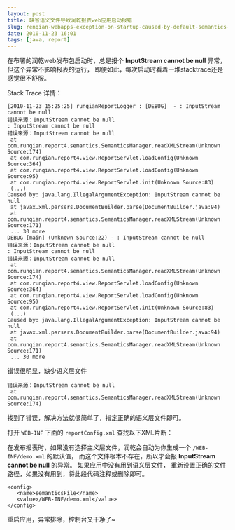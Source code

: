 ```yaml
---
layout: post
title: 缺省语义文件导致润乾报表web应用启动报错
slug: renqian-webapps-exception-on-startup-caused-by-default-semantics-file
date: 2010-11-23 16:01
tags: [java, report]
---
```


在布署的润乾web发布包启动时，总是报个 **InputStream cannot be null** 异常，但这个异常不影响报表的运行，
即便如此，每次启动时看着一堆stacktrace还是感觉很不舒服。

Stack Trace 详情：

    [2010-11-23 15:25:25] runqianReportLogger : [DEBUG]  - : InputStream cannot be null
    错误来源：InputStream cannot be null
    : InputStream cannot be null
    错误来源：InputStream cannot be null
     at com.runqian.report4.semantics.SemanticsManager.readXMLStream(Unknown Source:174)
     at com.runqian.report4.view.ReportServlet.loadConfig(Unknown Source:364)
     at com.runqian.report4.view.ReportServlet.loadConfig(Unknown Source:95)
     at com.runqian.report4.view.ReportServlet.init(Unknown Source:83)
     (...)
    Caused by: java.lang.IllegalArgumentException: InputStream cannot be null
     at javax.xml.parsers.DocumentBuilder.parse(DocumentBuilder.java:94)
     at com.runqian.report4.semantics.SemanticsManager.readXMLStream(Unknown Source:171)
     ... 30 more
    DEBUG [main] (Unknown Source:22) - : InputStream cannot be null
    错误来源：InputStream cannot be null
    : InputStream cannot be null
    错误来源：InputStream cannot be null
     at com.runqian.report4.semantics.SemanticsManager.readXMLStream(Unknown Source:174)
     at com.runqian.report4.view.ReportServlet.loadConfig(Unknown Source:364)
     at com.runqian.report4.view.ReportServlet.loadConfig(Unknown Source:95)
     at com.runqian.report4.view.ReportServlet.init(Unknown Source:83)
     (...)
    Caused by: java.lang.IllegalArgumentException: InputStream cannot be null
     at javax.xml.parsers.DocumentBuilder.parse(DocumentBuilder.java:94)
     at com.runqian.report4.semantics.SemanticsManager.readXMLStream(Unknown Source:171)
     ... 30 more

错误很明显，缺少语义层文件

    错误来源：InputStream cannot be null
     at com.runqian.report4.semantics.SemanticsManager.readXMLStream(Unknown Source:174)

找到了错误，解决方法就很简单了，指定正确的语义层文件即可。

打开 `WEB-INF` 下面的 `reportConfig.xml` 查找以下XML片断：

在发布报表时，如果没有选择主义层文件，润乾会自动为你生成一个 `/WEB-INF/demo.xml` 的默认值，
而这个文件根本不存在，所以才会报 **InputStream cannot be null** 的异常。
如果应用中没有用到语义层文件， 重新设置正确的文件路径，如果没有用到，将此段代码注释或删除即可。

    <config>
       <name>semanticsFile</name>
       <value>/WEB-INF/demo.xml</value>
    </config>

重启应用，异常排除，控制台又干净了~
